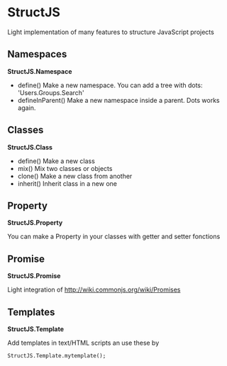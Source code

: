 StructJS
=======

Light implementation of many features to structure JavaScript projects

Namespaces
--------

**StructJS.Namespace**

*   define() Make a new namespace. You can add a tree with dots: 'Users.Groups.Search'
*   defineInParent() Make a new namespace inside a parent. Dots works again.


Classes
--------

**StructJS.Class**

*   define() Make a new class
*   mix() Mix two classes or objects
*   clone() Make a new class from another
*   inherit() Inherit class in a new one


Property
--------

**StructJS.Property**

You can make a Property in your classes with getter and setter fonctions


Promise
--------

**StructJS.Promise**

Light integration of http://wiki.commonjs.org/wiki/Promises


Templates
--------

**StructJS.Template**

Add templates in text/HTML scripts an use these by

`StructJS.Template.mytemplate();`

